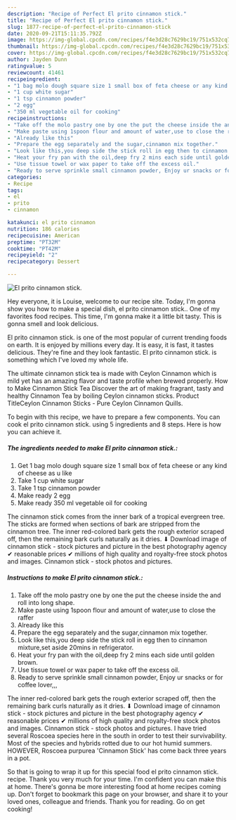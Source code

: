 ```yaml
---
description: "Recipe of Perfect El prito cinnamon stick."
title: "Recipe of Perfect El prito cinnamon stick."
slug: 1877-recipe-of-perfect-el-prito-cinnamon-stick
date: 2020-09-21T15:11:35.792Z
image: https://img-global.cpcdn.com/recipes/f4e3d28c7629bc19/751x532cq70/el-prito-cinnamon-stick-recipe-main-photo.jpg
thumbnail: https://img-global.cpcdn.com/recipes/f4e3d28c7629bc19/751x532cq70/el-prito-cinnamon-stick-recipe-main-photo.jpg
cover: https://img-global.cpcdn.com/recipes/f4e3d28c7629bc19/751x532cq70/el-prito-cinnamon-stick-recipe-main-photo.jpg
author: Jayden Dunn
ratingvalue: 5
reviewcount: 41461
recipeingredient:
- "1 bag molo dough square size 1 small box of feta cheese or any kind of cheese as u like"
- "1 cup white sugar"
- "1 tsp cinnamon powder"
- "2 egg"
- "350 ml vegetable oil for cooking"
recipeinstructions:
- "Take off the molo pastry one by one the put the cheese inside the and roll into long shape."
- "Make paste using 1spoon flour and amount of water,use to close the raffer"
- "Already like this"
- "Prepare the egg separately and the sugar,cinnamon mix together."
- "Look like this,you deep side the stick roll in egg then to cinnamon mixture,set aside 20mins in refrigerator."
- "Heat your fry pan with the oil,deep fry 2 mins each side until golden brown."
- "Use tissue towel or wax paper to take off the excess oil."
- "Ready to serve sprinkle small cinnamon powder, Enjoy ur snacks or for coffee lover,,,"
categories:
- Recipe
tags:
- el
- prito
- cinnamon

katakunci: el prito cinnamon 
nutrition: 186 calories
recipecuisine: American
preptime: "PT32M"
cooktime: "PT42M"
recipeyield: "2"
recipecategory: Dessert

---
```



![El prito cinnamon stick.](https://img-global.cpcdn.com/recipes/f4e3d28c7629bc19/751x532cq70/el-prito-cinnamon-stick-recipe-main-photo.jpg)

Hey everyone, it is Louise, welcome to our recipe site. Today, I'm gonna show you how to make a special dish, el prito cinnamon stick.. One of my favorites food recipes. This time, I'm gonna make it a little bit tasty. This is gonna smell and look delicious.

El prito cinnamon stick. is one of the most popular of current trending foods on earth. It is enjoyed by millions every day. It is easy, it is fast, it tastes delicious. They're fine and they look fantastic. El prito cinnamon stick. is something which I've loved my whole life.

The ultimate cinnamon stick tea is made with Ceylon Cinnamon which is mild yet has an amazing flavor and taste profile when brewed properly. How to Make Cinnamon Stick Tea Discover the art of making fragrant, tasty and healthy Cinnamon Tea by boiling Ceylon cinnamon sticks. Product TitleCeylon Cinnamon Sticks - Pure Ceylon Cinnamon Quills.


To begin with this recipe, we have to prepare a few components. You can cook el prito cinnamon stick. using 5 ingredients and 8 steps. Here is how you can achieve it.

<!--inarticleads1-->

##### The ingredients needed to make El prito cinnamon stick.:

1. Get 1 bag molo dough square size 1 small box of feta cheese or any kind of cheese as u like
1. Take 1 cup white sugar
1. Take 1 tsp cinnamon powder
1. Make ready 2 egg
1. Make ready 350 ml vegetable oil for cooking


The cinnamon stick comes from the inner bark of a tropical evergreen tree. The sticks are formed when sections of bark are stripped from the cinnamon tree. The inner red-colored bark gets the rough exterior scraped off, then the remaining bark curls naturally as it dries. ⬇ Download image of cinnamon stick - stock pictures and picture in the best photography agency ✔ reasonable prices ✔ millions of high quality and royalty-free stock photos and images. Cinnamon stick - stock photos and pictures. 

<!--inarticleads2-->

##### Instructions to make El prito cinnamon stick.:

1. Take off the molo pastry one by one the put the cheese inside the and roll into long shape.
1. Make paste using 1spoon flour and amount of water,use to close the raffer
1. Already like this
1. Prepare the egg separately and the sugar,cinnamon mix together.
1. Look like this,you deep side the stick roll in egg then to cinnamon mixture,set aside 20mins in refrigerator.
1. Heat your fry pan with the oil,deep fry 2 mins each side until golden brown.
1. Use tissue towel or wax paper to take off the excess oil.
1. Ready to serve sprinkle small cinnamon powder, Enjoy ur snacks or for coffee lover,,,


The inner red-colored bark gets the rough exterior scraped off, then the remaining bark curls naturally as it dries. ⬇ Download image of cinnamon stick - stock pictures and picture in the best photography agency ✔ reasonable prices ✔ millions of high quality and royalty-free stock photos and images. Cinnamon stick - stock photos and pictures. I have tried several Roscoea species here in the south in order to test their survivability. Most of the species and hybrids rotted due to our hot humid summers. HOWEVER, Roscoea purpurea &#39;Cinnamon Stick&#39; has come back three years in a pot. 

So that is going to wrap it up for this special food el prito cinnamon stick. recipe. Thank you very much for your time. I'm confident you can make this at home. There's gonna be more interesting food at home recipes coming up. Don't forget to bookmark this page on your browser, and share it to your loved ones, colleague and friends. Thank you for reading. Go on get cooking!

